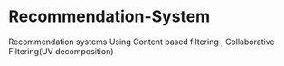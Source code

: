 # Recommendation-System
Recommendation systems Using Content based filtering , Collaborative Filtering(UV decomposition)
